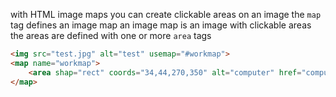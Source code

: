 with HTML image maps you can create clickable areas on an image
the `map` tag defines an image map
an image map is an image with clickable areas
the areas are defined with one or more `area` tags

```html
<img src="test.jpg" alt="test" usemap="#workmap">
<map name="workmap">
    <area shap="rect" coords="34,44,270,350" alt="computer" href="computer.html"></area>
</map>
```
